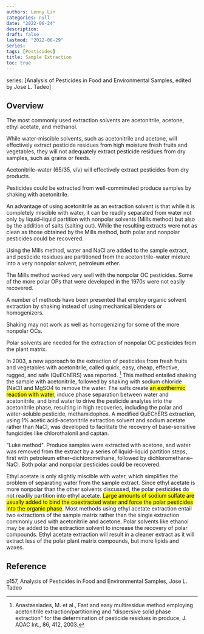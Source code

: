 ```yaml
---
authors: Lenny Lin
categories: null
date: "2022-06-24"
description:  
draft: false
lastmod: "2022-06-29"
series: 
tags: [Pesticides]
title: Sample Extraction
toc: true
---
```


series: [Analysis of Pesticides in Food and Environmental Samples, edited by Jose L. Tadeo]

<!--more-->

## Overview

The most commonly used extraction solvents are acetonitrile, acetone, ethyl acetate, and methanol.  

While water-miscible solvents, such as acetonitrile and acetone, will effectively extract pesticide residues from high moisture fresh fruits and vegetables, they will not adequately extract pesticide residues from dry samples, such as grains or feeds.  

Acetonitrile–water (65/35, v/v) will effectively extract pesticides from dry products.  

Pesticides could be extracted from well-comminuted produce samples by shaking with acetonitrile.  

An advantage of using acetonitrile as an extraction solvent is that while it is completely miscible with water, it can be readily separated from water not only by liquid–liquid partition with nonpolar solvents (Mills method) but also by the addition of salts (salting out).  While the resulting extracts were not as clean as those obtained by the Mills method, both polar and nonpolar pesticides could be recovered.

Using the Mills method, water and NaCl are added to the sample extract, and pesticide residues are partitioned from the acetonitrile–water mixture into a very nonpolar solvent,
petroleum ether.  

The Mills method worked very well with the nonpolar OC pesticides.  Some of the more polar OPs that were developed in the 1970s were not easily recovered.

A number of methods have been presented that employ organic solvent extraction by shaking instead of using mechanical blenders or homogenizers.  

Shaking may not work as well as homogenizing for some of the more nonpolar OCs.  

Polar solvents are needed for the extraction of nonpolar OC pesticides from the plant matrix.  

In 2003, a new approach to the extraction of pesticides from fresh fruits and vegetables with acetonitrile, called quick, easy, cheap, effective, rugged, and safe (QuEChERS) was reported. [^1]  This method entailed shaking the sample with acetonitrile, followed by shaking with sodium chloride (NaCl) and MgSO4 to remove the water. The salts create <mark>an exothermic reaction with water</mark>, induce phase separation between water and acetonitrile, and bind water to drive the pesticide analytes into the acetonitrile phase, resulting in high recoveries, including the polar and water-soluble pesticide, methamidophos. A modified QuEChERS extraction, using 1% acetic acid–acetonitrile extraction solvent and sodium acetate rather than NaCl, was developed to facilitate the recovery of base-sensitive fungicides like chlorothalonil and captan.  

“Luke method". Produce samples were extracted with acetone, and water was removed from the extract by a series of liquid–liquid partition steps, first with petroleum ether–dichloromethane, followed by dichloromethane–NaCl.
Both polar and nonpolar pesticides could be recovered.  

Ethyl acetate is only slightly miscible with water, which simplifies the problem of separating water from the sample extract. Since ethyl acetate is more nonpolar than the other solvents discussed, the polar pesticides do not readily partition into ethyl acetate. <mark>Large amounts of sodium sulfate are usually added to bind the coextracted water and force the polar pesticides into the organic phase</mark>. Most methods using ethyl acetate extraction entail two extractions of the sample matrix rather than the single extraction commonly used with acetonitrile and acetone. Polar solvents like ethanol may be added to the extraction solvent to increase the recovery of polar compounds.  Ethyl acetate extraction will result in a cleaner extract as it will extract less of the polar plant matrix compounds, but more lipids and waxes.  


[^1]: Anastassiades, M. et al., Fast and easy multiresidue method employing acetonitrile extraction/partitioning and "dispersive solid phase extraction" for the determination of pesticide residues in produce, J. AOAC Int., 86, 412, 2003.


## Reference
p157, Analysis of Pesticides in Food and Environmental Samples, Jose L. Tadeo